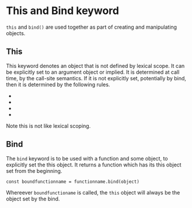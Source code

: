 # This and Bind keyword

`this` and `bind()`  are used together as part of creating and manipulating
objects.


## This

This keyword denotes an object that is not defined by lexical scope. It can be explicitly set to an argument object or implied. It is determined at call time, by the call-site semantics. If it is not explicitly set, potentially by bind, then it is determined by the following rules.

-
-
-
-

Note this is not like lexical scoping. 


## Bind

The `bind` keyword is to be used with a function and some object, to explicitly set the this object. It returns a function which has its this object set from the beginning.

```
const boundfunctionname = functionname.bind(object)
```

Whereever `boundfunctioname` is called, the `this` object will always be the object set by the bind.
